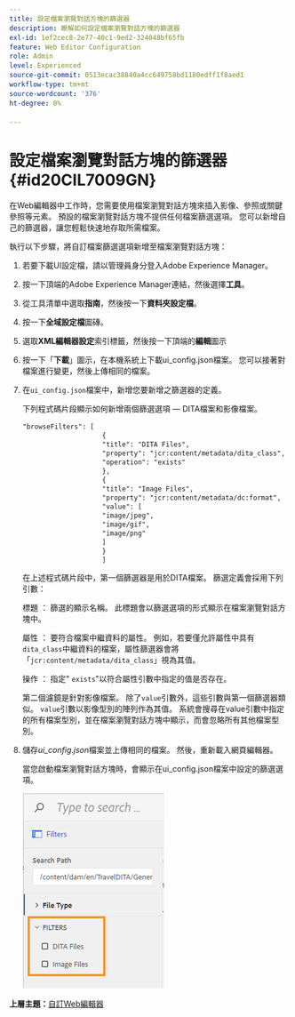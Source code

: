 ```yaml
---
title: 設定檔案瀏覽對話方塊的篩選器
description: 瞭解如何設定檔案瀏覽對話方塊的篩選器
exl-id: 1ef2cec8-2e77-40c1-9ed2-324048bf65fb
feature: Web Editor Configuration
role: Admin
level: Experienced
source-git-commit: 0513ecac38840a4cc649758bd1180edff1f8aed1
workflow-type: tm+mt
source-wordcount: '376'
ht-degree: 0%

---
```


# 設定檔案瀏覽對話方塊的篩選器 {#id20CIL7009GN}

在Web編輯器中工作時，您需要使用檔案瀏覽對話方塊來插入影像、參照或關鍵參照等元素。 預設的檔案瀏覽對話方塊不提供任何檔案篩選選項。 您可以新增自己的篩選器，讓您輕鬆快速地存取所需檔案。

執行以下步驟，將自訂檔案篩選選項新增至檔案瀏覽對話方塊：

1. 若要下載UI設定檔，請以管理員身分登入Adobe Experience Manager。

1. 按一下頂端的Adobe Experience Manager連結，然後選擇&#x200B;**工具**。
1. 從工具清單中選取&#x200B;**指南**，然後按一下&#x200B;**資料夾設定檔**。
1. 按一下&#x200B;**全域設定檔**&#x200B;圖磚。
1. 選取&#x200B;**XML編輯器設定**&#x200B;索引標籤，然後按一下頂端的&#x200B;**編輯**&#x200B;圖示
1. 按一下「**下載**」圖示，在本機系統上下載ui\_config.json檔案。 您可以接著對檔案進行變更，然後上傳相同的檔案。
1. 在`ui_config.json`檔案中，新增您要新增之篩選器的定義。

   下列程式碼片段顯示如何新增兩個篩選選項 — DITA檔案和影像檔案。

   ```
   "browseFilters": [
                       {
                       "title": "DITA Files",
                       "property": "jcr:content/metadata/dita_class",
                       "operation": "exists"
                       },
                       {
                       "title": "Image Files",
                       "property": "jcr:content/metadata/dc:format",
                       "value": [
                       "image/jpeg",
                       "image/gif",
                       "image/png"
                       ]
                       }
                       ]
   ```

   在上述程式碼片段中，第一個篩選器是用於DITA檔案。 篩選定義會採用下列引數：

   標題
：   篩選的顯示名稱。 此標題會以篩選選項的形式顯示在檔案瀏覽對話方塊中。

   屬性
：   要符合檔案中繼資料的屬性。 例如，若要僅允許屬性中具有`dita_class`中繼資料的檔案，屬性篩選器會將「`jcr:content/metadata/dita_class`」視為其值。

   操作
：   指定&quot; `exists`&quot;以符合屬性引數中指定的值是否存在。

   第二個濾鏡是針對影像檔案。 除了`value`引數外，這些引數與第一個篩選器類似。 `value`引數以影像型別的陣列作為其值。 系統會搜尋在value引數中指定的所有檔案型別，並在檔案瀏覽對話方塊中顯示，而會忽略所有其他檔案型別。

1. 儲存&#x200B;*ui\_config.json*&#x200B;檔案並上傳相同的檔案。 然後，重新載入網頁編輯器。

   當您啟動檔案瀏覽對話方塊時，會顯示在ui\_config.json檔案中設定的篩選選項。

   ![](assets/file-browse-custom-filters.png)


**上層主題：**[&#x200B;自訂Web編輯器](conf-web-editor.md)
